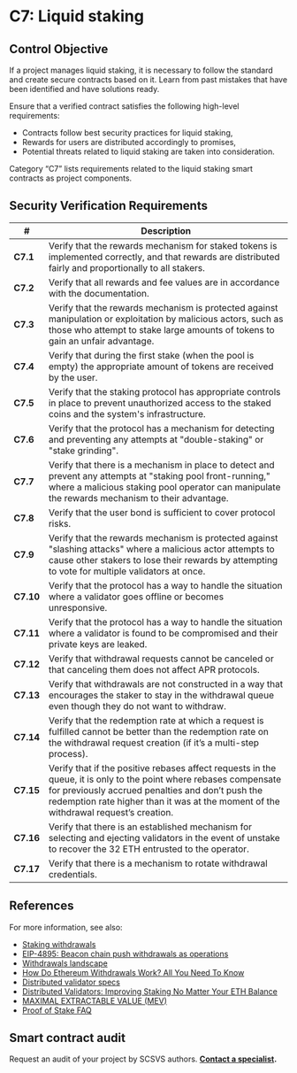 # C7: Liquid staking

## Control Objective

If a project manages liquid staking, it is necessary to follow the standard and create secure contracts based on it. Learn from past mistakes that have been identified and have solutions ready.

Ensure that a verified contract satisfies the following high-level requirements:
* Contracts follow best security practices for liquid staking,
* Rewards for users are distributed accordingly to promises,
* Potential threats related to liquid staking are taken into consideration.

Category “C7” lists requirements related to the liquid staking smart contracts as  project components.

## Security Verification Requirements

| # | Description |
| --- | --- |
| **C7.1** | Verify that the rewards mechanism for staked tokens is implemented correctly, and that rewards are distributed fairly and proportionally to all stakers. |
| **C7.2** | Verify that all rewards and fee values are in accordance with the documentation. |
| **C7.3** | Verify that the rewards mechanism is protected against manipulation or exploitation by malicious actors, such as those who attempt to stake large amounts of tokens to gain an unfair advantage. |
| **C7.4** | Verify that during the first stake (when the pool is empty) the appropriate amount of tokens are received by the user. |
| **C7.5** | Verify that the staking protocol has appropriate controls in place to prevent unauthorized access to the staked coins and the system's infrastructure. |
| **C7.6** | Verify that the protocol has a mechanism for detecting and preventing any attempts at "double-staking" or "stake grinding". |
| **C7.7** | Verify that there is a mechanism in place to detect and prevent any attempts at "staking pool front-running," where a malicious staking pool operator can manipulate the rewards mechanism to their advantage. |
| **C7.8** | Verify that the user bond is sufficient to cover protocol risks. |
| **C7.9** | Verify that the rewards mechanism is protected against "slashing attacks" where a malicious actor attempts to cause other stakers to lose their rewards by attempting to vote for multiple validators at once. |
| **C7.10** | Verify that the protocol has a way to handle the situation where a validator goes offline or becomes unresponsive. |
| **C7.11** | Verify that the protocol has a way to handle the situation where a validator is found to be compromised and their private keys are leaked. |
| **C7.12** | Verify that withdrawal requests cannot be canceled or that canceling them does not affect APR protocols. |
| **C7.13** | Verify that withdrawals are not constructed in a way that encourages the staker to stay in the withdrawal queue even though they do not want to withdraw. |
| **C7.14** | Verify that the redemption rate at which a request is fulfilled cannot be better than the redemption rate on the withdrawal request creation (if it’s a multi-step process). |
| **C7.15** | Verify that if the positive rebases affect requests in the queue, it is only to the point where rebases compensate for previously accrued penalties and don’t push the redemption rate higher than it was at the moment of the withdrawal request’s creation. |
| **C7.16** | Verify that there is an established mechanism for selecting and ejecting validators in the event of unstake to recover the 32 ETH entrusted to the operator. |
| **C7.17** | Verify that there is a mechanism to rotate withdrawal credentials. |


## References
For more information, see also:
* [Staking withdrawals](https://ethereum.org/pl/staking/withdrawals/)
* [EIP-4895: Beacon chain push withdrawals as operations](https://eips.ethereum.org/EIPS/eip-4895)
* [Withdrawals landscape](https://hackmd.io/XGrVcicVTm-_IRcIUXPbnQ?view#How-Ethereum-rewards-withdrawals-penalties-amp-slashing-work)
* [How Do Ethereum Withdrawals Work? All You Need To Know](https://www.youtube.com/watch?v=RwwU3P9n3uo)
* [Distributed validator specs](https://github.com/ethereum/distributed-validator-specs)
* [Distributed Validators: Improving Staking No Matter Your ETH Balance](https://www.youtube.com/watch?v=zSt6McTVNVE)
* [MAXIMAL EXTRACTABLE VALUE (MEV)](https://ethereum.org/en/developers/docs/mev/)
* [Proof of Stake FAQ](https://vitalik.ca/general/2017/12/31/pos_faq.html#how-does-validator-selection-work-and-what-is-stake-grinding)

## Smart contract audit

Request an audit of your project by SCSVS authors.
**[Contact a specialist](https://composable-security.com/contact/).**